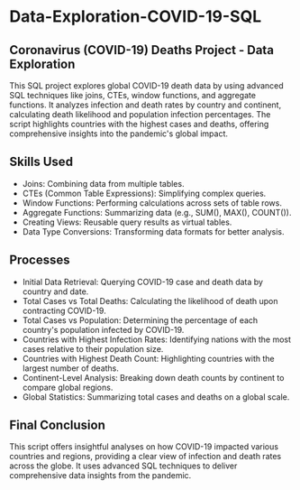 # Data-Exploration-COVID-19-SQL
## Coronavirus (COVID-19) Deaths Project - Data Exploration
This SQL project explores global COVID-19 death data by using advanced SQL techniques like joins, CTEs, window functions, and aggregate functions. It analyzes infection and death rates by country and continent, calculating death likelihood and population infection percentages. The script highlights countries with the highest cases and deaths, offering comprehensive insights into the pandemic's global impact.

## Skills Used
- Joins: Combining data from multiple tables.
- CTEs (Common Table Expressions): Simplifying complex queries.
- Window Functions: Performing calculations across sets of table rows.
- Aggregate Functions: Summarizing data (e.g., SUM(), MAX(), COUNT()).
- Creating Views: Reusable query results as virtual tables.
- Data Type Conversions: Transforming data formats for better analysis.

## Processes
- Initial Data Retrieval: Querying COVID-19 case and death data by country and date.
- Total Cases vs Total Deaths: Calculating the likelihood of death upon contracting COVID-19.
- Total Cases vs Population: Determining the percentage of each country's population infected by COVID-19.
- Countries with Highest Infection Rates: Identifying nations with the most cases relative to their population size.
- Countries with Highest Death Count: Highlighting countries with the largest number of deaths.
- Continent-Level Analysis: Breaking down death counts by continent to compare global regions.
- Global Statistics: Summarizing total cases and deaths on a global scale.

## Final Conclusion
This script offers insightful analyses on how COVID-19 impacted various countries and regions, providing a clear view of infection and death rates across the globe. It uses advanced SQL techniques to deliver comprehensive data insights from the pandemic.
